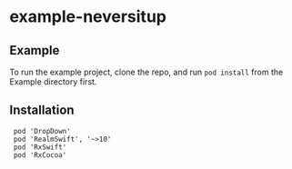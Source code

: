 # example-neversitup
## Example
To run the example project, clone the repo, and run `pod install` from the Example directory first.

## Installation

```
 pod 'DropDown'
 pod 'RealmSwift', '~>10'
 pod 'RxSwift'
 pod 'RxCocoa'
```
